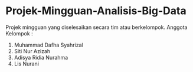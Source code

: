 # Projek-Mingguan-Analisis-Big-Data

Projek mingguan yang diselesaikan secara tim atau berkelompok.
Anggota Kelompok :
1. Muhammad Dafha Syahrizal
2. Siti Nur Azizah
3. Adisya Ridia Nurahma
4. Lis Nurani
